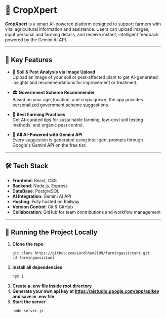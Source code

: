 # 🌾 CropXpert

**CropXpert** is a smart AI-powered platform designed to support farmers with vital agricultural information and assistance. 
Users can upload images, input personal and farming details, and receive instant, intelligent feedback powered by the Gemini AI API.

---

## 🚀 Key Features

- 📸 **Soil & Pest Analysis via Image Upload**  
  Upload an image of your soil or pest-affected plant to get AI-generated insights and recommendations for improvement or treatment.

- 🏛️ **Government Scheme Recommender**  
  Based on your age, location, and crops grown, the app provides personalized government scheme suggestions.

- 🌱 **Best Farming Practices**  
  Get AI-curated tips for sustainable farming, low-cost soil testing methods, and organic pest control.

- 🤖 **All AI-Powered with Gemini API**  
  Every suggestion is generated using intelligent prompts through Google's Gemini API on the free tier.

---

## 🛠️ Tech Stack

- **Frontend**: React, CSS
- **Backend**: Node.js, Express
- **DataBase**: PostgreSQL
- **AI Integration**: Gemini AI API  
- **Hosting**: Fully hosted on Railway  
- **Version Control**: Git & GitHub  
- **Collaboration**: GitHub for team contributions and workflow management

---

## 📂 Running the Project Locally

1. **Clone the repo**  
   ```bash
   git clone https://github.com/LordShen2109/farmingassistant.git
   cd farmingassistant
2. **Install all dependencies**
   ```bash
   npm i
3. **Create a .env file inside root directory**
4. **Generate your own api key at https://aistudio.google.com/app/apikey and save in .env file**
5. **Start the server**
   ```bash
   node server.js

